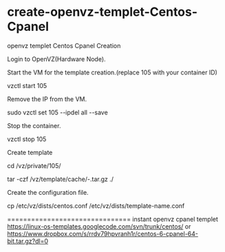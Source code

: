 # create-openvz-templet-Centos-Cpanel
openvz templet Centos Cpanel Creation

Login to OpenVZ(Hardware Node).

Start the VM for the template creation.(replace 105 with your container ID)

vzctl start 105

Remove the IP from the VM.

sudo vzctl set 105 --ipdel all --save

Stop the container.

vzctl stop 105

Create template

cd /vz/private/105/

tar -czf /vz/template/cache/<OS>-<ARCH>.tar.gz ./

Create the configuration file.

cp /etc/vz/dists/centos.conf /etc/vz/dists/template-name.conf


=============================== instant openvz cpanel templet
https://linux-os-templates.googlecode.com/svn/trunk/centos/
or
https://www.dropbox.com/s/rrdv79hpvranh1r/centos-6-cpanel-64-bit.tar.gz?dl=0
